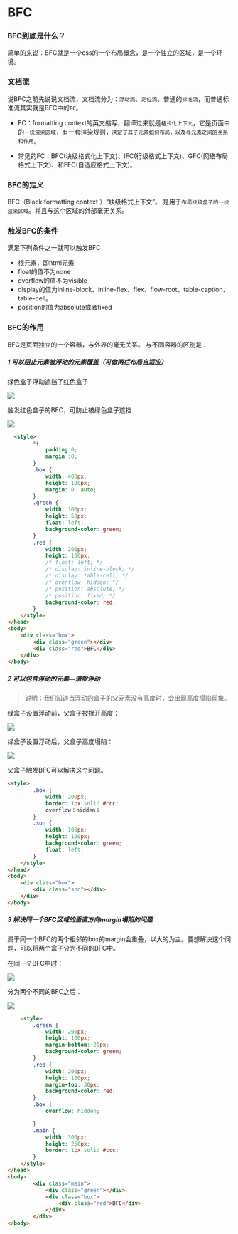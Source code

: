 # BFC

### BFC到底是什么？
简单的来说：BFC就是一个css的一个布局概念，是一个独立的区域，是一个环境。

### 文档流
说BFC之前先说说文档流，文档流分为：`浮动流`、`定位流`、普通的`标准流`，而普通标准流其实就是BFC中的`FC`。

- FC：formatting context的英文缩写，翻译过来就是`格式化上下文`，它是页面中的`一块渲染区域`，有一套渲染规则，`决定了其子元素如何布局，以及与元素之间的关系和作用`。

- 常见的FC：BFC(块级格式化上下文)、IFC(行级格式上下文)、GFC(网络布局格式上下文)、和FFC(自适应格式上下文)。

### BFC的定义
BFC（Block formatting context ）“块级格式上下文”。 是用于`布局块级盒子的一块渲染区域`。并且与这个区域的外部毫无关系。

### 触发BFC的条件
满足下列条件之一就可以触发BFC

- 根元素，即html元素
- float的值不为none
- overflow的值不为visible
- display的值为inline-block、inline-flex、flex、flow-root、table-caption、table-cell。
- position的值为absolute或者fixed

### BFC的作用
BFC是页面独立的一个容器，与外界的毫无关系。
与不同容器的区别是：

##### 1 可以阻止元素被浮动的元素覆盖（可做两栏布局自适应）
绿色盒子浮动遮挡了红色盒子

![](./img/bfc-1.png)

触发红色盒子的BFC，可防止被绿色盒子遮挡

![](./img/bfc-2.png)

```html
  <style>
        *{
            padding:0;
            margin :0;
        }
        .box {
            width: 400px;
            height: 100px;
            margin: 0  auto;
        }
        .green {
            width: 100px;
            height: 50px;
            float: left;
            background-color: green;
        }
        .red {
            width: 200px;
            height: 100px;
            /* float: left; */
            /* display: inline-block; */
            /* display: table-cell; */
            /* overflow: hidden; */
            /* position: absolute; */
            /* position: fixed; */
            background-color: red;
        }
    </style>
</head>
<body>
    <div class="box">
        <div class="green"></div>
        <div class="red">BFC</div>
    </div>
</body>
```


##### 2 可以包含浮动的元素—清除浮动
> 说明：我们知道当浮动的盒子的父元素没有高度时，会出现高度塌陷现象。

绿盒子设置浮动前，父盒子被撑开高度：

![](./img/bfc-3.png)

绿盒子设置浮动后，父盒子高度塌陷：

![](./img/bfc-4.png)

父盒子触发BFC可以解决这个问题。

```html
<style>
        .box {
            width: 200px;
            border: 1px solid #ccc;
            overflow：hidden；
        }
        .son {
            width: 100px;
            height: 100px;
            background-color: green;
            float: left;
        }
    </style>
</head>
<body>
    <div class="box">
        <div class="son"></div>
    </div>
</body>
```

##### 3 解决同一个BFC区域的垂直方向margin塌陷的问题
属于同一个BFC的两个相邻的box的margin会重叠，以大的为主。要想解决这个问题，可以将两个盒子分为不同的BFC中。

在同一个BFC中时：

![](./img/bfc-5.png)

分为两个不同的BFC之后：

![](./img/bfc-6.png)

```html
    <style>
        .green {
            width: 200px;
            height: 100px;
            margin-bottom: 20px;
            background-color: green;
        }
        .red {
            width: 200px;
            height: 100px;
            margin-top: 30px;
            background-color: red;
        }
        .box {
            overflow: hidden;

        } 
        .main {
            width: 300px;
            height: 250px;
            border: 1px solid #ccc;
        }
    </style>
</head>
<body>
        <div class="main">
            <div class="green"></div>
            <div class="box">
                <div class="red">BFC</div>
            </div>
        </div>   
</body>
```